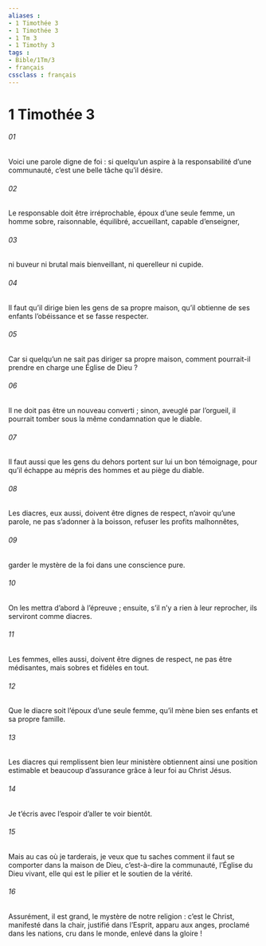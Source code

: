 ```yaml
---
aliases : 
- 1 Timothée 3
- 1 Timothée 3
- 1 Tm 3
- 1 Timothy 3
tags : 
- Bible/1Tm/3
- français
cssclass : français
---
```


# 1 Timothée 3

###### 01
Voici une parole digne de foi : si quelqu’un aspire à la responsabilité d’une communauté, c’est une belle tâche qu’il désire.
###### 02
Le responsable doit être irréprochable, époux d’une seule femme, un homme sobre, raisonnable, équilibré, accueillant, capable d’enseigner,
###### 03
ni buveur ni brutal mais bienveillant, ni querelleur ni cupide.
###### 04
Il faut qu’il dirige bien les gens de sa propre maison, qu’il obtienne de ses enfants l’obéissance et se fasse respecter.
###### 05
Car si quelqu’un ne sait pas diriger sa propre maison, comment pourrait-il prendre en charge une Église de Dieu ?
###### 06
Il ne doit pas être un nouveau converti ; sinon, aveuglé par l’orgueil, il pourrait tomber sous la même condamnation que le diable.
###### 07
Il faut aussi que les gens du dehors portent sur lui un bon témoignage, pour qu’il échappe au mépris des hommes et au piège du diable.
###### 08
Les diacres, eux aussi, doivent être dignes de respect, n’avoir qu’une parole, ne pas s’adonner à la boisson, refuser les profits malhonnêtes,
###### 09
garder le mystère de la foi dans une conscience pure.
###### 10
On les mettra d’abord à l’épreuve ; ensuite, s’il n’y a rien à leur reprocher, ils serviront comme diacres.
###### 11
Les femmes, elles aussi, doivent être dignes de respect, ne pas être médisantes, mais sobres et fidèles en tout.
###### 12
Que le diacre soit l’époux d’une seule femme, qu’il mène bien ses enfants et sa propre famille.
###### 13
Les diacres qui remplissent bien leur ministère obtiennent ainsi une position estimable et beaucoup d’assurance grâce à leur foi au Christ Jésus.
###### 14
Je t’écris avec l’espoir d’aller te voir bientôt.
###### 15
Mais au cas où je tarderais, je veux que tu saches comment il faut se comporter dans la maison de Dieu, c’est-à-dire la communauté, l’Église du Dieu vivant, elle qui est le pilier et le soutien de la vérité.
###### 16
Assurément, il est grand, le mystère de notre religion :
c’est le Christ,
manifesté dans la chair,
justifié dans l’Esprit,
apparu aux anges,
proclamé dans les nations,
cru dans le monde,
enlevé dans la gloire !
